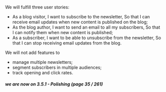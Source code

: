 We will fulfill three user stories:
- As a blog visitor,
I want to subscribe to the newsletter,
So that I can receive email updates when new content is published on the blog;
- As the blog author,
I want to send an email to all my subscribers,
So that I can notify them when new content is published;
- As a subscriber,
I want to be able to unsubscribe from the newsletter,
So that I can stop receiving email updates from the blog.



We will not add features to
- manage multiple newsletters;
- segment subscribers in multiple audiences;
- track opening and click rates.


##### we are now on 3.5.1 - Polishing (page 35 / 261)
